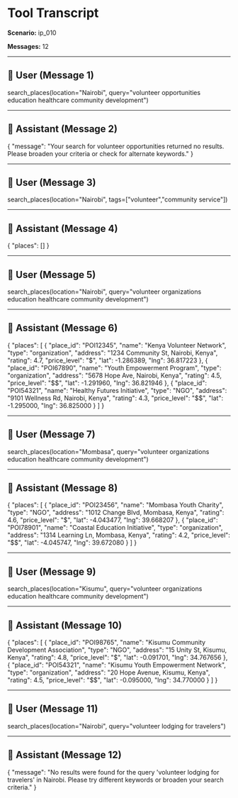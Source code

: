 # Tool Transcript

**Scenario:** ip_010

**Messages:** 12

---

## 👤 User (Message 1)

search\_places(location="Nairobi", query="volunteer opportunities education healthcare community development")

---

## 🤖 Assistant (Message 2)

{
  "message": "Your search for volunteer opportunities returned no results. Please broaden your criteria or check for alternate keywords."
}

---

## 👤 User (Message 3)

search\_places(location="Nairobi", tags=["volunteer","community service"])

---

## 🤖 Assistant (Message 4)

{
  "places": []
}

---

## 👤 User (Message 5)

search\_places(location="Nairobi", query="volunteer organizations education healthcare community development")

---

## 🤖 Assistant (Message 6)

{
  "places": [
    {
      "place\_id": "POI12345",
      "name": "Kenya Volunteer Network",
      "type": "organization",
      "address": "1234 Community St, Nairobi, Kenya",
      "rating": 4.7,
      "price\_level": "$",
      "lat": -1.286389,
      "lng": 36.817223
    },
    {
      "place\_id": "POI67890",
      "name": "Youth Empowerment Program",
      "type": "organization",
      "address": "5678 Hope Ave, Nairobi, Kenya",
      "rating": 4.5,
      "price\_level": "$$",
      "lat": -1.291960,
      "lng": 36.821946
    },
    {
      "place\_id": "POI54321",
      "name": "Healthy Futures Initiative",
      "type": "NGO",
      "address": "9101 Wellness Rd, Nairobi, Kenya",
      "rating": 4.3,
      "price\_level": "$$",
      "lat": -1.295000,
      "lng": 36.825000
    }
  ]
}

---

## 👤 User (Message 7)

search\_places(location="Mombasa", query="volunteer organizations education healthcare community development")

---

## 🤖 Assistant (Message 8)

{
  "places": [
    {
      "place\_id": "POI23456",
      "name": "Mombasa Youth Charity",
      "type": "NGO",
      "address": "1012 Change Blvd, Mombasa, Kenya",
      "rating": 4.6,
      "price\_level": "$",
      "lat": -4.043477,
      "lng": 39.668207
    },
    {
      "place\_id": "POI78901",
      "name": "Coastal Education Initiative",
      "type": "organization",
      "address": "1314 Learning Ln, Mombasa, Kenya",
      "rating": 4.2,
      "price\_level": "$$",
      "lat": -4.045747,
      "lng": 39.672080
    }
  ]
}

---

## 👤 User (Message 9)

search\_places(location="Kisumu", query="volunteer organizations education healthcare community development")

---

## 🤖 Assistant (Message 10)

{
  "places": [
    {
      "place\_id": "POI98765",
      "name": "Kisumu Community Development Association",
      "type": "NGO",
      "address": "15 Unity St, Kisumu, Kenya",
      "rating": 4.8,
      "price\_level": "$",
      "lat": -0.091701,
      "lng": 34.767656
    },
    {
      "place\_id": "POI54321",
      "name": "Kisumu Youth Empowerment Network",
      "type": "organization",
      "address": "20 Hope Avenue, Kisumu, Kenya",
      "rating": 4.5,
      "price\_level": "$$",
      "lat": -0.095000,
      "lng": 34.770000
    }
  ]
}

---

## 👤 User (Message 11)

search\_places(location="Nairobi", query="volunteer lodging for travelers")

---

## 🤖 Assistant (Message 12)

{
  "message": "No results were found for the query 'volunteer lodging for travelers' in Nairobi. Please try different keywords or broaden your search criteria."
}

